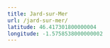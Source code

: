 ```yaml
---
title: Jard-sur-Mer
url: /jard-sur-mer/
latitude: 46.417301800000004
longitude: -1.5758538000000002
---
```

